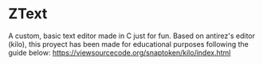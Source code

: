 # ZText

A custom, basic text editor made in C just for fun. Based on antirez's editor (kilo), this proyect has been made for educational purposes following the guide below:
https://viewsourcecode.org/snaptoken/kilo/index.html
